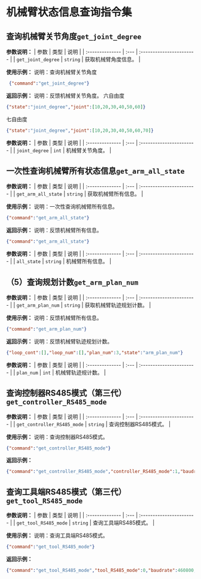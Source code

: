 
# 机械臂状态信息查询指令集

## 查询机械臂关节角度`get_joint_degree`

**参数说明：**
| 参数            | 类型 | 说明                     |
| :-------------- | :--- | :----------------------- |
| `get_joint_degree` |   `string`   | 获取机械臂角度信息。           |

**使用示例：**
说明：查询机械臂关节角度

```json
 {"command":"get_joint_degree"}
```

**返回示例：**
说明：反馈机械臂关节角度。
六自由度

```json
{"state":"joint_degree","joint":[10,20,30,40,50,60]}  
```

七自由度

```json
{"state":"joint_degree","joint":[10,20,30,40,50,60,70]}
```

**参数说明：**
| 参数            | 类型 | 说明                     |
| :-------------- | :--- | :----------------------- |
| `joint_degree` |   `int`   | 机械臂关节角度。           |

## 一次性查询机械臂所有状态信息`get_arm_all_state`

**参数说明：**
| 参数            | 类型 | 说明                     |
| :-------------- | :--- | :----------------------- |
| `get_arm_all_state` |   `string`   | 获取机械臂所有信息。           |

**使用示例：**
说明：一次性查询机械臂所有信息。

```json
{"command":"get_arm_all_state"}
```

**返回示例：**
说明：反馈机械臂所有信息。

```json
{"command":"get_arm_all_state"}
```

**参数说明：**
| 参数            | 类型 | 说明                     |
| :-------------- | :--- | :----------------------- |
| `all_state` |   `string`   | 机械臂所有信息。           |

## （5）查询规划计数`get_arm_plan_num`

**参数说明：**
| 参数            | 类型 | 说明                     |
| :-------------- | :--- | :----------------------- |
| `get_arm_plan_num` |   `string`   | 获取机械臂轨迹规划计数。           |

**使用示例：**
说明：反馈机械臂所有信息。

```json
{"command":"get_arm_plan_num"}
```

**返回示例：**
说明：反馈机械臂轨迹规划计数。

```json
{"loop_cont":[],"loop_num":[],"plan_num":3,"state":"arm_plan_num"}
```

**参数说明：**
| 参数            | 类型 | 说明                     |
| :-------------- | :--- | :----------------------- |
| `plan_num` |   `int`   | 机械臂轨迹规计数。           |

## 查询控制器RS485模式（第三代）`get_controller_RS485_mode`

**参数说明：**
| 参数            | 类型 | 说明                     |
| :-------------- | :--- | :----------------------- |
| `get_controller_RS485_mode` |   `string`   | 查询控制器RS485模式。           |

**使用示例：**
说明：查询控制器RS485模式。

```json
{"command":"get_controller_RS485_mode"}
```

**返回示例：**

```json
{"command":"get_controller_RS485_mode","controller_RS485_mode":1,"baudrate":460800,"modbus_timeout":1}
```

## 查询工具端RS485模式（第三代）`get_tool_RS485_mode`

**参数说明：**
| 参数            | 类型 | 说明                     |
| :-------------- | :--- | :----------------------- |
| `get_tool_RS485_mode` |   `string`   | 查询工具端RS485模式。           |

**使用示例：**
说明：查询工具端RS485模式。

```json
{"command":"get_tool_RS485_mode"}
```

**返回示例：**

```json
{"command":"get_tool_RS485_mode","tool_RS485_mode":0,"baudrate":460800,"modbus_timeout":1}
```
